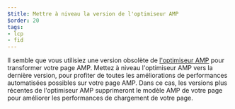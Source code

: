 ```yaml
---
$title: Mettre à niveau la version de l'optimiseur AMP
$order: 20
tags:
- lcp
- fid
---
```


Il semble que vous utilisiez une version obsolète de [l'optimiseur AMP](https://amp.dev/documentation/guides-and-tutorials/optimize-and-measure/amp-optimizer-guide/) pour transformer votre page AMP. Mettez à niveau l'optimiseur AMP vers la dernière version, pour profiter de toutes les améliorations de performances automatisées possibles sur votre page AMP. Dans ce cas, les versions plus récentes de l'optimiseur AMP supprimeront le modèle AMP de votre page pour améliorer les performances de chargement de votre page.
